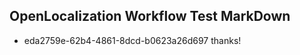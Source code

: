 ## OpenLocalization Workflow Test MarkDown
* eda2759e-62b4-4861-8dcd-b0623a26d697 thanks!

<!--HONumber=Jul16_HO3-->


